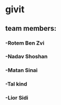 # givit
## team members:
### -Rotem Ben Zvi
### -Nadav Shoshan
### -Matan Sinai
### -Tal kind
### -Lior Sidi
